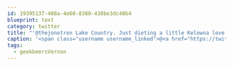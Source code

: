 ```yaml
---
id: 19395137-408a-4e60-8380-438be3dc48b4
blueprint: text
category: twitter
title: "'@thejonotron Lake Country. Just dieting a little Kelowna love to #geekbeersVernon"
caption: '<span class="username username_linked">@<a href="https://twitter.com/thejonotron" title="Jonathan Bowers (he/him)">thejonotron</a></span> Lake Country. Just dieting a little Kelowna love to <span class="hashtag hashtag_local">#<a href="http://tweettemp.darylchymko.ca/?tag=geekbeersvernon">geekbeersVernon</a>'
tags:
  - geekbeersVernon
---
```

